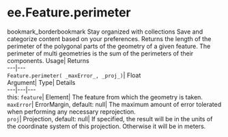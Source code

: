  
#  ee.Feature.perimeter 
bookmark_borderbookmark Stay organized with collections  Save and categorize content based on your preferences. 
Returns the length of the perimeter of the polygonal parts of the geometry of a given feature. The perimeter of multi geometries is the sum of the perimeters of their components. 
Usage| Returns  
---|---  
`Feature.perimeter( _maxError_, _proj_)`| Float  
Argument| Type| Details  
---|---|---  
this: `feature`| Element| The feature from which the geometry is taken.  
`maxError`| ErrorMargin, default: null| The maximum amount of error tolerated when performing any necessary reprojection.  
`proj`| Projection, default: null| If specified, the result will be in the units of the coordinate system of this projection. Otherwise it will be in meters.  
